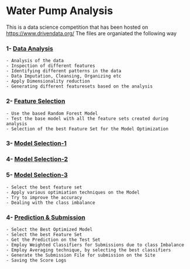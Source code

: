 # Water Pump Analysis

This is a data science competition that has been hosted on https://www.drivendata.org/
The files are organiated the following way

### 1- [Data Analysis](water_pump_analysis.ipynb)

	- Analysis of the data
	- Inspection of different features
	- Identifying different patterns in the data	
	- Data Imputation, Cleansing, Organizing etc
	- Apply Dimensionality reduction
	- Generating different featuresets based on the analysis
	
	
	
### 2- [Feature Selection](feature_set_selection.ipynb)

	- Use the based Random Forest Model
	- Test the base model with all the feature sets created during analysis
	- Selection of the best Feature Set for the Model Optimization
	
	
### 3- [Model Selection-1](model_selection.ipynb)
### 4- [Model Selection-2](model_selection_1.ipynb)
### 5- [Model Selection-3](model_selection_2.ipynb)

	- Select the best feature set
	- Apply various optimiation techniques on the Model
	- Try to improve the accuracy
	- Dealing with the class imbalance
	

### 4- [Prediction & Submission](model_prediction.ipynb)	

	- Select the Best Optimized Model
	- Select the best Feature Set
	- Get the Prediction on the Test Set
	- Employ Weighted Classifiers for Submissions due to class Imbalance
	- Employ Averaging technique, by selecting the best classifiers
	- Generate the Submission File for submission on the Site
	- Saving the Score Logs
	
	
